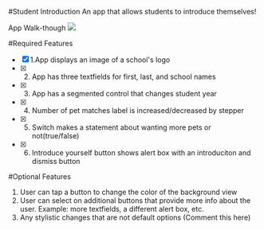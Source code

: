 #Student Introduction
An app that allows students to introduce themselves!

App Walk-though
<img src="https://media.giphy.com/media/1DdL9xWBkVVwbv0U6e/giphy.gif">

#Required Features
-[x] 1.App displays an image of a school's logo
-[x] 2. App has three textfields for first, last, and school names
-[x] 3. App has a segmented control that changes student year
-[x] 4. Number of pet matches label is increased/decreased by stepper
-[x] 5. Switch makes a statement about wanting more pets or not(true/false)
-[x] 6. Introduce yourself button shows alert box with an introduciton and dismiss button

#Optional Features
1. User can tap a button to change the color of the background view
2. User can select on additional buttons that provide more info about the user. Example: more textfields, a different alert box, etc.
3. Any stylistic changes that are not default options (Comment this here)
